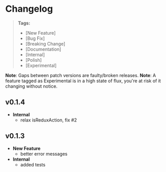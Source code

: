 # Changelog

> **Tags:**
> - [New Feature]
> - [Bug Fix]
> - [Breaking Change]
> - [Documentation]
> - [Internal]
> - [Polish]
> - [Experimental]

**Note**: Gaps between patch versions are faulty/broken releases.
**Note**: A feature tagged as Experimental is in a high state of flux, you're at risk of it changing without notice.

## v0.1.4

- **Internal**
  - relax isReduxAction, fix #2

## v0.1.3

- **New Feature**
  - better error messages
- **Internal**
  - added tests
